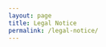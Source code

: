 ```yaml
---
layout: page
title: Legal Notice
permalink: /legal-notice/
---
```

<meta HTTP-EQUIV="REFRESH" content="1; url=http://www.monsanto.com/legal-notice/Pages/default.aspx">
